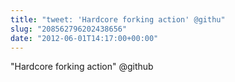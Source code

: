 ```yaml
---
title: "tweet: 'Hardcore forking action' @githu"
slug: "208562796202438656"
date: "2012-06-01T14:17:00+00:00"
---
```

"Hardcore forking action" @github
